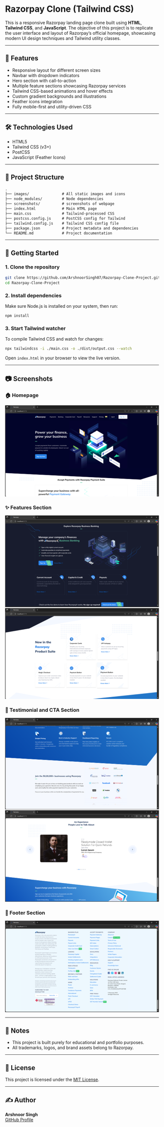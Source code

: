 # Razorpay Clone (Tailwind CSS)

This is a responsive Razorpay landing page clone built using **HTML**, **Tailwind CSS**, and **JavaScript**. The objective of this project is to replicate the user interface and layout of Razorpay’s official homepage, showcasing modern UI design techniques and Tailwind utility classes.

---

## 🚀 Features

- Responsive layout for different screen sizes  
- Navbar with dropdown indicators  
- Hero section with call-to-action  
- Multiple feature sections showcasing Razorpay services  
- Tailwind CSS-based animations and hover effects  
- Custom gradient backgrounds and illustrations  
- Feather icons integration  
- Fully mobile-first and utility-driven CSS  

---

## 🛠 Technologies Used

- HTML5  
- Tailwind CSS (v3+)  
- PostCSS  
- JavaScript (Feather Icons)  

---

## 📁 Project Structure

```
.
├── images/               # All static images and icons
├── node_modules/         # Node dependencies
├── screenshots/          # screenshots of webpage
├── index.html            # Main HTML page
├── main.css              # Tailwind-processed CSS
├── postcss.config.js     # PostCSS config for Tailwind
├── tailwind.config.js    # Tailwind CSS config file
├── package.json          # Project metadata and dependencies
└── README.md             # Project documentation
```

---

## 🧰 Getting Started

### 1. Clone the repository

```bash 
git clone https://github.com/ArshnoorSingh07/Razorpay-Clone-Project.git
cd Razorpay-Clone-Project
```

### 2. Install dependencies

Make sure Node.js is installed on your system, then run:

```bash
npm install
```

### 3. Start Tailwind watcher

To compile Tailwind CSS and watch for changes:

```bash
npx tailwindcss -i ./main.css -o ./dist/output.css --watch
```

Open `index.html` in your browser to view the live version.

---

## 📷 Screenshots

### 🏠 Homepage
![Homepage](./screenshots/Homepage.png)

### ✨ Features Section
![Features](./screenshots/Feature1.png)
![Features](./screenshots/Feature2.png)

### 📄 Testimonial and CTA Section
![Testimonial](./screenshots/Join%20razorpay%20Section.png)
![CTA](./screenshots/CTA.png)

### 📄 Footer Section
![Footer](./screenshots/Footer.png)

---

## 📌 Notes

- This project is built purely for educational and portfolio purposes.  
- All trademarks, logos, and brand assets belong to Razorpay.  

---

## 📄 License

This project is licensed under the [MIT License](LICENSE).

---

## ✍️ Author

**Arshnoor Singh**  
[GitHub Profile](https://github.com/ArshnoorSingh07/)
